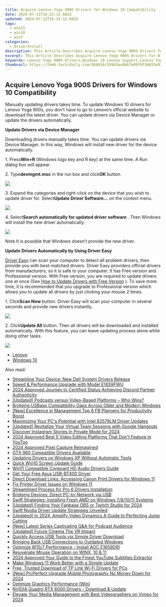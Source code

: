 ```yaml
---
title: Acquire Lenovo Yoga 900S Drivers for Windows 10 Compatibility
date: 2024-07-11T16:22:12.683Z
updated: 2024-07-12T16:22:12.683Z
tags:
  - win11
  - win10
  - win7
categories:
  - DriverInstall
description: This Article Describes Acquire Lenovo Yoga 900S Drivers for Windows 10 Compatibility
excerpt: This Article Describes Acquire Lenovo Yoga 900S Drivers for Windows 10 Compatibility
keywords: Lenovo Yoga 900S Drivers,Windows 10 Lenovo Support,Lenovo Yoga Touchscreen Controller,Yoga 900S Laptop Drivers,Compatible Windows Drivers for Lenovo Laptops,Lenovo Windows 10 Driver Download,Yoga Series Lenovo Drivers
thumbnail: https://thmb.techidaily.com/0b8016c599d3aa9b67e09f8f36655e93fe5b6ad1ff5b157cae00495d9c046850.jpg
---
```


## Acquire Lenovo Yoga 900S Drivers for Windows 10 Compatibility

Manually updating drivers takes time. To update Windows 10 drivers for Lenovo Yoga 900s, you don’t have to go to Lenovo’s official website to download the latest driver. You can update drivers via Device Manager or update the drivers automatically.
  
**Update Drivers via Device Manager**
  
 Downloading drivers manually takes time. You can update drivers via Device Manager. In this way, Windows will install new driver for the device automatically.  
  
 1\. Press**Win+R** (Windows logo key and R key) at the same time. A Run dialog box will appear.  
  
 2\. Type**devmgmt.msc** in the run box and click**OK** button.  
  
![](https://images.drivereasy.com/wp-content/uploads/2016/12/img_5844e432e121d.png)

 3\. Expand the categories and right-click on the device that you wish to update driver for. Select**Update Driver Software…** on the context menu.  
  
![](https://images.drivereasy.com/wp-content/uploads/2016/12/img_5844e4b0e8695.jpg)

 4\. Select**Search automatically for updated driver software** . Then Windows will install the new driver automatically.  
  
![](https://images.drivereasy.com/wp-content/uploads/2016/12/img_5844e4d480e00.jpg)
  
 Note It is possible that Windows doesn’t provide the new driver.  
  
 **Update Drivers Automatically by Using Driver Easy**
  
[Driver Easy](https://tools.techidaily.com/drivereasy/download/) can scan your computer to detect all problem drivers, then provide you with best-matched drivers. Driver Easy providers official drivers from manufacturers, so it is safe to your computer. It has Free version and Professional version. With Free version, you are required to update drivers one at once (See [How to Update Drivers with Free Version](https://tools.techidaily.com/drivereasy/download/) ). To save more time, it is recommended that you upgrade to Professional version which allows you to update all drivers by just clicking your mouse 2 times.  
  
 1\. Click**Scan Now** button. Driver Easy will scan your computer in several seconds and provide new drivers instantly.  
  
![](https://images.drivereasy.com/wp-content/uploads/2017/04/img_58fd96c8989cb.png)
  
 2\. Click**Update All** button. Then all drivers will be downloaded and installed automatically. With this feature, you can leave updating process alone while doing other tasks.  
  
![](https://images.drivereasy.com/wp-content/uploads/2017/04/img_58fd96d23c54f.jpg)

* [Lenovo](https://tools.techidaily.com/drivereasy/download/)
* [Windows 10](https://tools.techidaily.com/drivereasy/download/)

<ins class="adsbygoogle"
     style="display:block"
     data-ad-format="autorelaxed"
     data-ad-client="ca-pub-7571918770474297"
     data-ad-slot="1223367746"></ins>



<ins class="adsbygoogle"
     style="display:block"
     data-ad-client="ca-pub-7571918770474297"
     data-ad-slot="8358498916"
     data-ad-format="auto"
     data-full-width-responsive="true"></ins>



<span class="atpl-alsoreadstyle">Also read:</span>
<div><ul>
<li><a href="https://driver-install.techidaily.com/streamline-your-device-new-dell-system-drivers-release/"><u>Streamline Your Device: New Dell System Drivers Release</u></a></li>
<li><a href="https://driver-install.techidaily.com/speed-and-performance-upgrade-with-model-e1659fwu/"><u>Speed & Performance Upgrade with Model E1659FWU</u></a></li>
<li><a href="https://discord-videos.techidaily.com/2024-approved-journey-to-certified-status-achieving-discord-partner-authenticity/"><u>2024 Approved  Journey to Certified Status  Achieving Discord Partner Authenticity</u></a></li>
<li><a href="https://extra-approaches.techidaily.com/updated-podcasts-versus-video-based-platforms-who-wins/"><u>[Updated] Podcasts versus Video-Based Platforms – Who Wins?</u></a></li>
<li><a href="https://driver-install.techidaily.com/bridging-usbasp-compatibility-gaps-across-older-and-modern-windows/"><u>Bridging USBasp Compatibility Gaps Across Older and Modern Windows</u></a></li>
<li><a href="https://facebook-video-content.techidaily.com/new-excellence-in-management-top-8-fb-planners-for-productivity-boost/"><u>[New] Excellence in Management  Top 8 FB Planners for Productivity Boost</u></a></li>
<li><a href="https://driver-install.techidaily.com/maximizing-your-pcs-potential-with-intel-82579lm-driver-updates/"><u>Maximizing Your PC's Potential with Intel 82579LM Driver Updates</u></a></li>
<li><a href="https://visual-screen-recording.techidaily.com/updated-revitalize-your-virtual-team-sessions-with-google-hangouts/"><u>[Updated] Revitalize Your Virtual Team Sessions with Google Hangouts</u></a></li>
<li><a href="https://instagram-video-files.techidaily.com/discover-instagram-stories-in-private-mode-for-2024/"><u>Discover Instagram Stories In Private Mode for 2024</u></a></li>
<li><a href="https://youtube-clips.techidaily.com/2024-approved-best-5-video-editing-platforms-that-dont-feature-in-youtoo/"><u>2024 Approved  Best 5 Video Editing Platforms That Don't Feature in YouToo</u></a></li>
<li><a href="https://desktop-recording.techidaily.com/2024-approved-pixel-capture-reimagined/"><u>2024 Approved  Pixel Capture Reimagined</u></a></li>
<li><a href="https://driver-install.techidaily.com/gtx-960-compatible-drivers-available/"><u>GTX 960 Compatible Drivers Available</u></a></li>
<li><a href="https://driver-install.techidaily.com/updating-drivers-on-windows-xp-without-automatic-tools/"><u>Updating Drivers on Windows XP Without Automatic Tools</u></a></li>
<li><a href="https://driver-install.techidaily.com/quick-win10-screen-update-guide/"><u>Quick Win10 Screen Update Guide</u></a></li>
<li><a href="https://driver-install.techidaily.com/win11-compatible-conexant-hd-audio-drivers-guide/"><u>Win11 Compatible Conexant HD Audio Drivers Guide</u></a></li>
<li><a href="https://driver-install.techidaily.com/get-your-free-asus-usb-bt400-driver/"><u>Get Your Free Asus USB-BT400 Driver</u></a></li>
<li><a href="https://driver-install.techidaily.com/direct-download-links-accessing-canon-print-drivers-for-windows-11/"><u>Direct Download Links: Accessing Canon Print Drivers for Windows 11</u></a></li>
<li><a href="https://driver-install.techidaily.com/fix-printer-driver-issues-on-windows-11/"><u>Fix Printer Driver Issues on Windows 11</u></a></li>
<li><a href="https://driver-install.techidaily.com/streamlined-process-for-pro-6-drivers-installation/"><u>Streamlined Process for Pro 6 Drivers Installation</u></a></li>
<li><a href="https://driver-install.techidaily.com/bridging-devices-direct-pc-to-network-via-usb/"><u>Bridging Devices: Direct PC-to-Network via USB</u></a></li>
<li><a href="https://driver-install.techidaily.com/swift-strategies-installing-fresh-amd-on-windows-781011-systems/"><u>Swift Strategies: Installing Fresh AMD on Windows 7/8/10/11 Systems</u></a></li>
<li><a href="https://on-screen-recording.techidaily.com/updated-finding-your-fanbase-obs-or-twitch-studio-for-2024/"><u>[Updated] Finding Your Fanbase  OBS or Twitch Studio for 2024</u></a></li>
<li><a href="https://driver-install.techidaily.com/swift-nvidia-driver-update-strategies-unveiled/"><u>Swift Nvidia Driver Update Strategies Unveiled</u></a></li>
<li><a href="https://facebook-video-share.techidaily.com/updated-in-2024-amplify-video-dynamics-a-guide-to-perfecting-jump-cutting/"><u>[Updated] In 2024, Amplify Video Dynamics  A Guide to Perfecting Jump Cutting</u></a></li>
<li><a href="https://extra-skills.techidaily.com/new-latest-series-captivating-qanda-for-podcast-audience/"><u>[New] Latest Series  Captivating Q&A for Podcast Audience</u></a></li>
<li><a href="https://some-techniques.techidaily.com/updated-future-cinema-the-vr-impact/"><u>[Updated] Future Cinema  The VR Impact</u></a></li>
<li><a href="https://driver-install.techidaily.com/1720063582828-quickly-access-usb-tools-via-simple-driver-download/"><u>Quickly Access USB Tools via Simple Driver Download</u></a></li>
<li><a href="https://driver-install.techidaily.com/bringing-back-usb-connections-to-outdated-windows/"><u>Bringing Back USB Connections to Outdated Windows</u></a></li>
<li><a href="https://driver-install.techidaily.com/optimize-w107-performance-install-aoc-e1659dri/"><u>Optimize W10/7 Performance - Install AOC E1659DRI</u></a></li>
<li><a href="https://driver-install.techidaily.com/rejuvenate-mouse-operation-on-winx-10-and-11/"><u>Rejuvenate Mouse Operation on WINX, 10 & 11</u></a></li>
<li><a href="https://youtube-zero.techidaily.com/approved-your-guide-to-the-finest-youtube-subtitles-extractor/"><u>2024 Approved  Your Guide to the Finest YouTube Subtitles Extractor</u></a></li>
<li><a href="https://driver-install.techidaily.com/make-windows-11-work-better-with-a-simple-update/"><u>Make Windows 11 Work Better with a Simple Update</u></a></li>
<li><a href="https://driver-install.techidaily.com/free-trusted-download-of-tp-link-wi-fi-drivers-for-pcs/"><u>Free, Trusted Download of TP Link Wi-Fi Drivers for PCs</u></a></li>
<li><a href="https://vp-tips.techidaily.com/new-picperfect-upgrade-mobile-photography-no-money-down-for-2024/"><u>[New] PicPerfect  Upgrade Mobile Photography No Money Down for 2024</u></a></li>
<li><a href="https://driver-install.techidaily.com/optimize-graphics-performance-win/"><u>Optimize Graphics Performance (Win)</u></a></li>
<li><a href="https://driver-install.techidaily.com/nvidia-quadro-rtx-6000-drivers-download-and-update/"><u>NVIDIA Quadro RTX 6000 Drivers - Download & Update</u></a></li>
<li><a href="https://vimeo-videos.techidaily.com/elevate-your-media-management-with-best-videographers-on-vimeo-for-2024/"><u>Elevate Your Media Management with Best Videographers on Vimeo for 2024</u></a></li>
</ul></div>
